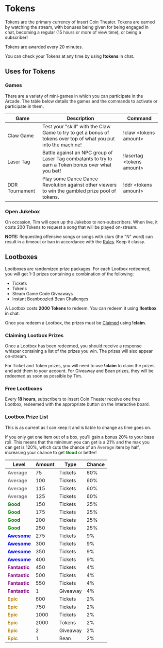 <h1>Tokens</h1>
Tokens are the primary currency of Insert Coin Theater. Tokens are earned by watching the stream, with bonuses being given for being engaged in chat, becoming a regular (15 hours or more of view time), or being a subscriber!

Tokens are awarded every 20 minutes.

You can check your Tokens at any time by using **!tokens** in chat.

## Uses for Tokens  
### Games  
There are a variety of mini-games in which you can participate in the Arcade. The table below details the games and the commands to activate or participate in them.

| Game | Description | Command |
| ------------ | ------------- | ------------ |
| Claw Game | Test your "skill" with the Claw Game to try to get a bonus of tokens over top of what you put into the machine!  | !claw &lt;tokens amount&gt; |
| Laser Tag | Battle against an NPC group of Laser Tag combatants to try to earn a Token bonus over what you bet! | !lasertag &lt;tokens amount&gt; |
| DDR Tournament | Play some Dance Dance Revolution against other viewers to win the gambled prize pool of tokens. | !ddr &lt;tokens amount&gt; |

### Open Jukebox  
On occasion, Tim will open up the Jukebox to non-subscribers. When live, it costs 200 Tokens to request a song that will be played on-stream.

**NOTE:** Requesting offensive songs or songs with slurs (the "N" word) can result in a timeout or ban in accordance with the [Rules](rules.md). Keep it classy.

## Lootboxes  
Lootboxes are randomized prize packages. For each Lootbox redeemed, you will get 1-3 prizes containing a combination of the following:

* Tickets
* Tokens
* Steam Game Code Giveaways
* Instant Beanboozled Bean Challenges

A Lootbox costs **2000 Tokens** to redeem. You can redeem it using **!lootbox** in chat.

Once you redeem a Lootbox, the prizes must be [Claimed](#claiming-lootbox-prizes) using **!claim**.

### Claiming Lootbox Prizes  
Once a Lootbox has been redeemed, you should receive a response whisper containing a list of the prizes you win. The prizes will also appear on-stream.

For Ticket and Token prizes, you will need to use **!claim** to claim the prizes and add them to your account. For Giveaway and Bean prizes, they will be redeemed as soon as possible by Tim.

### Free Lootboxes  
Every **18 hours**, subscribers to Insert Coin Theater receive one free Lootbox, redeemed with the appropriate button on the Interactive board.

### Lootbox Prize List
This is as current as I can keep it and is liable to change as time goes on.

If you only get one item out of a box, you'll gain a bonus 20% to your base roll. This means that the minimum you can get is a 21% and the max you can get is 120%, which cuts the chance of an <span style='color: gray; font-weight: bold;'>Average</span> item by half, increasing your chance to get <span style='color: green; font-weight: bold;'>Good</span> or better!

| Level | Amount | Type | Chance |
| ------------ | ------------ | ------------ | ------------ |
| <span style='color: gray; font-weight: bold;'>Average</span> | 75 | Tickets | 60% |
| <span style='color: gray; font-weight: bold;'>Average</span> | 100 | Tickets | 60% |
| <span style='color: gray; font-weight: bold;'>Average</span> | 115 | Tickets | 60% |
| <span style='color: gray; font-weight: bold;'>Average</span> | 125 | Tickets | 60% |
| <span style='color: green; font-weight: bold;'>Good</span> | 150 | Tickets | 25% |
| <span style='color: green; font-weight: bold;'>Good</span> | 175 | Tickets | 25% |
| <span style='color: green; font-weight: bold;'>Good</span> | 200 | Tickets | 25% |
| <span style='color: green; font-weight: bold;'>Good</span> | 250 | Tickets | 25% |
| <span style='color: blue; font-weight: bold;'>Awesome</span> | 275 | Tickets | 9% |
| <span style='color: blue; font-weight: bold;'>Awesome</span> | 300 | Tickets | 9% |
| <span style='color: blue; font-weight: bold;'>Awesome</span> | 350 | Tickets | 9% |
| <span style='color: blue; font-weight: bold;'>Awesome</span> | 400 | Tickets | 9% |
| <span style='color: purple; font-weight: bold;'>Fantastic</span> | 450 | Tickets | 4% |
| <span style='color: purple; font-weight: bold;'>Fantastic</span> | 500 | Tickets | 4% |
| <span style='color: purple; font-weight: bold;'>Fantastic</span> | 550 | Tickets | 4% |
| <span style='color: purple; font-weight: bold;'>Fantastic</span> | 1 | Giveaway | 4% |
| <span style='color: DarkGoldenRod; font-weight: bold;'>Epic</span> | 600 | Tickets | 2% |
| <span style='color: DarkGoldenRod; font-weight: bold;'>Epic</span> | 750 | Tickets | 2% |
| <span style='color: DarkGoldenRod; font-weight: bold;'>Epic</span> | 1000 | Tickets | 2% |
| <span style='color: DarkGoldenRod; font-weight: bold;'>Epic</span> | 2000 | Tokens | 2% |
| <span style='color: DarkGoldenRod; font-weight: bold;'>Epic</span> | 2 | Giveaway | 2% |
| <span style='color: DarkGoldenRod; font-weight: bold;'>Epic</span> | 1 | Bean | 2% |